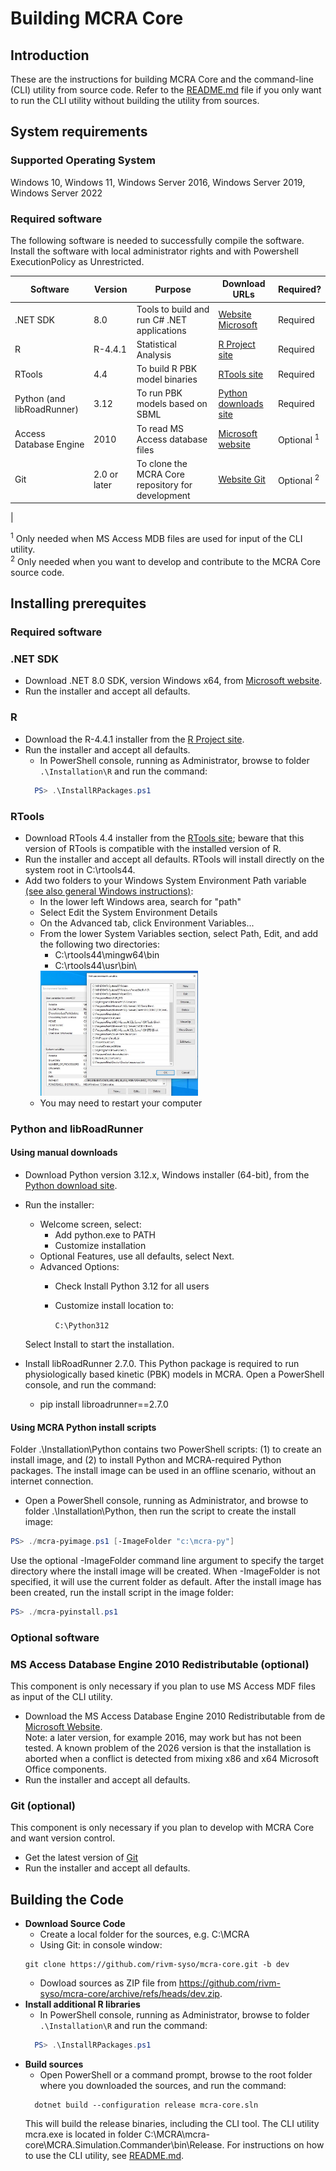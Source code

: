 # Building MCRA Core

## **Introduction**

These are the instructions for building MCRA Core and the command-line (CLI) utility from source code. Refer to the [README.md](./README.md) file if you only want to run the CLI utility without building the utility from sources.

## **System requirements**

### Supported Operating System

Windows 10, Windows 11, Windows Server 2016, Windows Server 2019, Windows Server 2022

### Required software

The following software is needed to successfully compile the software. Install the software with local administrator rights and with Powershell ExecutionPolicy as Unrestricted.

|Software                   |Version      |Purpose                                           |Download URLs                                                                      |Required?   |
|---------------------------|-------------|--------------------------------------------------|-----------------------------------------------------------------------------------|------------|
|.NET SDK                   | 8.0         |Tools to build and run C# .NET applications       |[Website Microsoft](https://dotnet.microsoft.com/en-us/download/dotnet/8.0)        |Required    |
|R                          | R-4.4.1     |Statistical Analysis                              |[R Project site](https://cran.r-project.org/bin/windows/base/old/4.4.1/)           |Required    |
|RTools                     | 4.4         |To build R PBK model binaries                     |[RTools site](https://cran.r-project.org/bin/windows/Rtools/)                      |Required    |
|Python (and libRoadRunner) | 3.12        |To run PBK models based on SBML                   |[Python downloads site](https://www.python.org/downloads/)                         |Required    |
|Access Database Engine     | 2010        |To read MS Access database files                  |[Microsoft website](https://www.microsoft.com/en-us/download/details.aspx?id=13255)|Optional <sup>1</sup>|
|Git                        | 2.0 or later|To clone the MCRA Core repository for development |[Website Git](https://git-scm.com/)                                                |Optional <sup>2</sup>|
|

<sup>1</sup> Only needed when MS Access MDB files are used for input of the CLI utility.\
<sup>2</sup> Only needed when you want to develop and contribute to the MCRA Core source code.

## **Installing prerequites**

### **Required software**

### .NET SDK

* Download .NET 8.0 SDK, version Windows x64, from [Microsoft website](https://dotnet.microsoft.com/en-us/download/dotnet/8.0).
* Run the installer and accept all defaults.

### R

* Download the R-4.4.1 installer from the [R Project site](https://cran.r-project.org/bin/windows/base/old/4.4.1/).
* Run the installer and accept all defaults.
  * In PowerShell console, running as Administrator, browse to folder `.\Installation\R` and run the command:
  ```powershell
    PS> .\InstallRPackages.ps1
  ```

### RTools

* Download RTools 4.4 installer from the [RTools site](https://cran.r-project.org/bin/windows/Rtools/); beware that this version of RTools is compatible with the installed version of R.
* Run the installer and accept all defaults. RTools will install directly on the system root in C:\rtools44.
* Add two folders to your Windows System Environment Path variable [(see also general Windows instructions)](https://www.wikihow.com/Change-the-PATH-Environment-Variable-on-Windows):
  * In the lower left Windows area, search for "path"
  * Select Edit the System Environment Details
  * On the Advanced tab, click Environment Variables...
  * From the lower System Variables section, select Path, Edit, and add the following two directories:
    * C:\rtools44\mingw64\bin
    * C:\rtools44\usr\bin\
    <img src="./installation/media/EditEnvironmentVariablePath.jpg" alt="Edit environment image" height="200"/>
  * You may need to restart your computer

### Python and libRoadRunner

#### Using manual downloads

* Download Python version 3.12.x, Windows installer (64-bit), from the [Python download site](https://www.python.org/downloads/).
* Run the installer:
  * Welcome screen, select:
    * Add python.exe to PATH
    * Customize installation
  * Optional Features, use all defaults, select Next.
  * Advanced Options:
    * Check Install Python 3.12 for all users
    * Customize install location to:

      `C:\Python312`
  
  Select Install to start the installation.

* Install libRoadRunner 2.7.0. This Python package is required to run physiologically based kinetic (PBK) models in MCRA. Open a PowerShell console, and run the command:
  * pip install libroadrunner==2.7.0

#### Using MCRA Python install scripts

Folder .\Installation\Python contains two PowerShell scripts: (1) to create an install image, and (2) to install Python and MCRA-required Python packages. The install image can be used in an offline scenario, without an internet connection.

* Open a PowerShell console, running as Administrator, and browse to folder .\Installation\Python, then run the script to create the install image:

```powershell
PS> ./mcra-pyimage.ps1 [-ImageFolder "c:\mcra-py"]
```

Use the optional -ImageFolder command line argument to specify the target directory where the install image will be created. When -ImageFolder is not specified, it will use the current folder as default.
After the install image has been created, run the install script in the image folder:

```powershell
PS> ./mcra-pyinstall.ps1
```

### **Optional software**

### MS Access Database Engine 2010 Redistributable (optional)

This component is only necessary if you plan to use MS Access MDF files as input of the CLI utility.

* Download the MS Access Database Engine 2010 Redistributable from de [Microsoft Website](https://www.microsoft.com/en-us/download/details.aspx?id=13255).\
Note: a later version, for example 2016, may work but has not been tested. A known problem of the 2026 version is that the installation is aborted when a conflict is detected from mixing x86 and x64 Microsoft Office components.
* Run the installer and accept all defaults.

### Git (optional)

This component is only necessary if you plan to develop with MCRA Core and want version control.
* Get the latest version of [Git](https://git-scm.com/downloads)
* Run the installer and accept all defaults.


## Building the Code

* **Download Source Code**
    * Create a local folder for the sources, e.g. C:\MCRA
    * Using Git: in console window:
    ```
    git clone https://github.com/rivm-syso/mcra-core.git -b dev
    ```
    * Dowload sources as ZIP file from https://github.com/rivm-syso/mcra-core/archive/refs/heads/dev.zip.
* **Install additional R libraries**
  * In PowerShell console, running as Administrator, browse to folder `.\Installation\R` and run the command:
  ```powershell
    PS> .\InstallRPackages.ps1
  ```
* **Build sources**
  * Open PowerShell or a command prompt, browse to the root folder where you downloaded the sources, and run the command:
  ```
    dotnet build --configuration release mcra-core.sln
  ```
  This will build the release binaries, including the CLI tool. The CLI utility mcra.exe is located in folder C:\MCRA\mcra-core\MCRA.Simulation.Commander\bin\Release. For instructions on how to use the CLI utility, see [README.md](./README.md).
  
  
